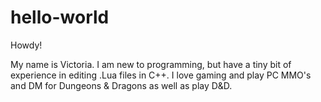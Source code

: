 # hello-world

Howdy!

My name is Victoria. I am new to programming, but have a tiny bit of experience in editing .Lua files in C++.
I love gaming and play PC MMO's and DM for Dungeons & Dragons as well as play D&D.
